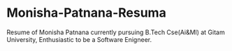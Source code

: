 # Monisha-Patnana-Resuma
Resume of Monisha Patnana currently pursuing B.Tech Cse(Ai&amp;Ml) at Gitam University, Enthusiastic to be a Software Enigneer.
